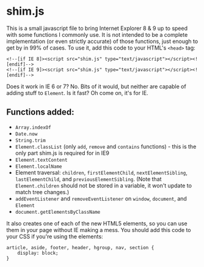 shim.js
=======

This is a small javascript file to bring Internet Explorer 8 & 9 up to speed with some functions I commonly use. It is not intended to be a complete implementation (or even strictly accurate) of those functions, just enough to get by in 99% of cases. To use it, add this code to your HTML's `<head>` tag:

    <!--[if IE 8]><script src="shim.js" type="text/javascript"></script><![endif]-->
    <!--[if IE 9]><script src="shim.js" type="text/javascript"></script><![endif]-->

Does it work in IE 6 or 7? No. Bits of it would, but neither are capable of adding stuff to `Element`.
Is it fast? Oh come on, it's for IE.

Functions added:
----------------

* `Array.indexOf`
* `Date.now`
* `String.trim`
* `Element.classList` (only `add`, `remove` and `contains` functions) - this is the only part shim.js is required for in IE9
* `Element.textContent`
* `Element.localName`
* Element traversal: `children`, `firstElementChild`, `nextElementSibling`, `lastElementChild`, and `previousElementSibling`. (Note that `Element.children` should not be stored in a variable, it won't update to match tree changes.)
* `addEventListener` and `removeEventListener` on `window`, `document`, and `Element`
* `document.getElementsByClassName`

It also creates one of each of the new HTML5 elements, so you can use them in your page without IE making a mess. You should add this code to your CSS if you're using the elements:

    article, aside, footer, header, hgroup, nav, section {
        display: block;
    }
